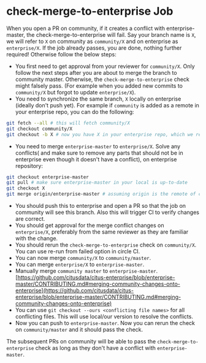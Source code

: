 
# check-merge-to-enterprise Job

When you open a PR on community, if it creates a conflict with enterprise-master, the check-merge-to-enterprise will fail. Say your branch name is `X`, we will refer to `X` on community as `community/X` and on enterprise as `enterprise/X`. If the job already passes, you are done, nothing further required! Otherwise follow the below steps:

- You first need to get approval from your reviewer for `community/X`. Only follow the next steps after you are about to merge the branch to community master. Otherwise, the `check-merge-to-enterprise` check might falsely pass. (For example when you added new commits to `community/X` but forgot to update `enterprise/X`).
- You need to synchronize the same branch, `X` locally on enterprise (ideally don't push yet). For example if `community` is added as a remote in your enterprise repo, you can do the following:

```bash
git fetch --all # this will fetch community/X
git checkout community/X
git checkout -b X # now you have X in your enterprise repo, which we refer to as enterprise/X
```

- You need to merge `enterprise-master` to `enterprise/X`. Solve any conflicts( and make sure to remove any parts that should not be in enterprise even though it doesn't have a conflict), on enterprise repository:

```bash
git checkout enterprise-master
git pull # make sure enterprise-master in your local is up-to-date
git checkout X
git merge origin/enterprise-master # assuming origin is the remote of citus-enterprise
```

- You should push this to enterprise and open a PR so that the job on community will see this branch. Also this will trigger CI to verify changes are correct.
- You should get approval for the merge conflict changes on `enterprise/X`, preferably from the same reviewer as they are familiar with the change.
- You should rerun the `check-merge-to-enterprise` check on `community/X`. You can use re-run from failed option in circle CI.
- You can now merge `community/X` to `community/master`.
- You can merge `enterprise/X` to `enterprise-master`.
- Manually merge `community master` to `enterprise-master`. [https://github.com/citusdata/citus-enterprise/blob/enterprise-master/CONTRIBUTING.md#merging-community-changes-onto-enterprise](https://github.com/citusdata/citus-enterprise/blob/enterprise-master/CONTRIBUTING.md#merging-community-changes-onto-enterprise)
- You can use `git checkout --ours <conflicting file names>` for all conflicting files. This will use local/our version to resolve the conflicts.
- Now you can push to `enterprise-master`. Now you can rerun the check on `community/master` and it should pass the check.

The subsequent PRs on community will be able to pass the `check-merge-to-enterprise` check as long as they don't have a conflict with `enterprise-master`.
